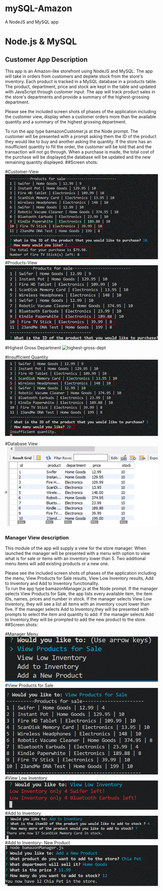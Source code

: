 # mySQL-Amazon

A NodeJS and MySQL app

# Node.js & MySQL

## Customer App Description

This app is an Amazon-like storefront using NodeJS and MySQL. The app will take in orders from customers and deplete stock from the store's inventory.
Each product is tracked in a MySQL database in a products table. The product, department, price and stock are kept in the table and updated with JavaScript through customer input.
The app will track product sales in the store's departments and provide a summary of the highest-grossing department.

Please see the included screen shots of phases of the application including the customer view, display when a customer orders more than the available quantity and a summary of the highest grossing department.

To run the app type bamazonCustomer.js at the Node prompt.
The customer will be presented with a prompt asking them the ID of the product they would like to buy and another asking the quantity. If the store has an insufficient quantity to fill the order, the customer will be told that and the transaction will not go through. When a purchase is made, the total cost of the purchase will be displayed,the database will be updated and the new remaining quantity displayed.
##Screen shots:

#Customer-View
![Customer-View](https://github.com/AR123456/mySQL-Amazon/blob/master/screen-shots/Customer-View.gif?raw=true "Customer View ")
#Products-View
![Products-menu](https://github.com/AR123456/mySQL-Amazon/blob/master/screen-shots/products-menu-after-purchase.gif?raw=true "Products Menu")

#Highest Gross Department
![highest-gross-dept](hhttps://github.com/AR123456/mySQL-Amazon/blob/master/screen-shots/highest-gross-dept.gif?raw=true "Highest Grossing Department")

#Insufficient Quantity
![insufficient-quantity](https://github.com/AR123456/mySQL-Amazon/blob/master/screen-shots/insufficient-quantity.gif?raw=true "Insufficient Quantity")

#Database View
![database-view](https://github.com/AR123456/mySQL-Amazon/blob/master/screen-shots/DB-After-Import.gif?raw=true "Database View ")

### Manager View description

This module of the app will supply a view for the store manager. When launched the manager will be presented with a menu with option to view what is for sale or items with an inventory lower than 5. Two additional menu items will add existing products or a new one.

Please see the included screen shots of phases of the application including the menu, View Products for Sale results, View Low Inventory results, Add to Inventory and Add to Inventory functionality.  
To run the app type bamazonManager.js at the Node prompt.
If the manager selects View Products for Sale, the app lists every available item, the item IDs, names, prices and number in stock.
If the manager selects View Low Inventory, they will see a list all items with an inventory count lower than five.
If the manager selects Add to Inventory,they will be presented with prompts to select the item and quantity to add.
If the manager selects Add to Inventory,they will be prompted to add the new product to the store.
##Screen shots:

#Manager Menu
![Manager Menu](https://github.com/AR123456/mySQL-Amazon/blob/master/screen-shots/manager-menu.gif?raw=true "Manager Menu")
#View Products for Sale
![Products for Sale](https://github.com/AR123456/mySQL-Amazon/blob/master/screen-shots/products-for-sale.gif?raw=true "Products for Sale ")
#View Low Inventory
![Low Inventory](https://github.com/AR123456/mySQL-Amazon/blob/master/screen-shots/low-inventory.gif?raw=true "Low Inventory")
#Add to Inventory
![Add to Inventory](https://github.com/AR123456/mySQL-Amazon/blob/master/screen-shots/add-to-inventory.gif?raw=true "Add to Inventory")
#Add to Inventory- New Product
![Add New Product ](https://github.com/AR123456/mySQL-Amazon/blob/master/screen-shots/add-new-product.gif?raw=true "Add New Product")
